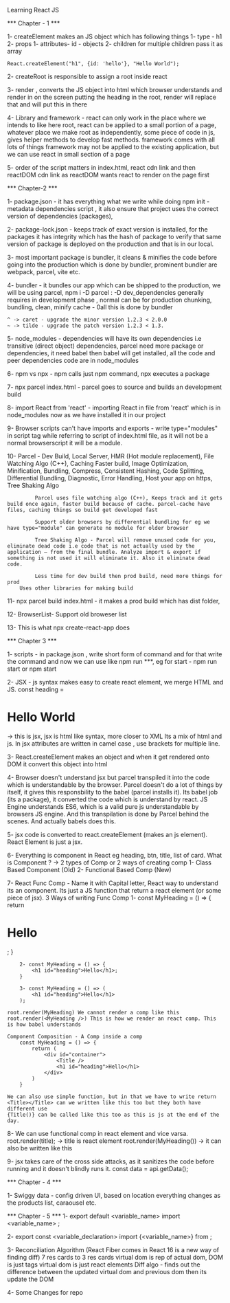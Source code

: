 Learning React JS

*** Chapter - 1  ***

1- createElement makes an JS object which has following things
    1- type - h1
    2- props
        1- attributes- id - objects
        2- children
        for multiple children pass it as array

    React.createElement("h1", {id: 'hello'}, "Hello World");

2- createRoot is responsible to assign a root inside react

3- render , converts the JS object into html which browser understands and render in on the screen
    putting the heading in the root, render will replace that and will put this in there 

4- Library and framework - react can only work in the place where we intends to like here root, 
    react can be applied to a small portion of a page, whatever place we make root as
    independently, some piece of code in js, gives helper methods to develop fast methods.
    framework comes with all lots of things
    framework may not be applied to the existing application, but we can use react in small section of a page

5- order of the script matters in index.html, react cdn link and then reactDOM cdn link
   as reactDOM wants react to render on the page first


***  Chapter-2  ***

1- package.json - it has everything what we write while doing npm init - metadata dependencies script , 
it also ensure that project uses the correct version of dependencies (packages), 

2- package-lock.json  - keeps track of exact version is installed, for the packages it has integrity which has the hash of package to verify that same version of package is deployed on the production and that is in our local.

3- most important package is bundler, it cleans & minifies the code before going into the production which is done by bundler, prominent bundler are webpack, parcel, vite etc.

4- bundler - it bundles our app which can be shipped to the production, we will be using parcel, 
    npm i -D parcel : -D dev_dependencies generally requires in development phase , normal can be for production 
    chunking, bundling, clean, minify cache - 0all this is done by bundler

    ^ -> caret - upgrade the minor version 1.2.3 < 2.0.0
    ~ -> tilde - upgrade the patch version 1.2.3 < 1.3.

5- node_modules - dependencies will have its own dependencies i.e transitive (direct object) dependencies, parcel need more package or dependencies, it need babel then babel will get installed, all the code and peer dependencies code are in node_modules

6- npm vs npx - npm calls just npm command, npx executes a package

7- npx parcel index.html - parcel goes to source and builds an development build

8- import React from 'react' - importing React in file from 'react' which is in node_modules now as we have installed it in our project

9- Browser scripts can't have imports and exports - write type="modules" in script tag while referring to script of index.html file, as it will not be a normal browserscript it will be a module.

10- Parcel - Dev Build, Local Server, HMR (Hot module replacement), File Watching Algo (C++), 
             Caching Faster build, Image Optimization, Minification, Bundling, Compress, Consistent Hashing, Code Splitting, Differential Bundling, Diagnostic, Error Handling, Host your app on https, Tree Shaking Algo

             Parcel uses file watching algo (C++), Keeps track and it gets build once again, faster build because of cache. parcel-cache have files, caching things so build get developed fast

             Support older browsers by differential bundling for eg we have type="module" can generate no module for older browser

             Tree Shaking Algo - Parcel will remove unused code for you, eliminate dead code i.e code that is not actually used by the application — from the final bundle. Analyze import & export if something is not used it will eliminate it. Also it eliminate dead code.

             Less time for dev build then prod build, need more things for prod
        Uses other libraries for making build 

11- npx parcel build index.html - it makes a prod build which has dist folder, 

12- BrowserList- Support old broweser list

13- This is what npx create-react-app does


***  Chapter  3  ***

1- scripts - in package.json , write short form of command and for that write the command and now we can use like npm run ***, eg for start - npm run start or npm start

2- JSX - js syntax makes easy to create react element, we merge HTML and JS.
const heading = <h1>Hello World</h1> -> this is jsx, jsx is html like syntax, more closer to XML
Its a mix of html and js. In jsx attributes are written in camel case , use brackets for multiple line.

3- React.createElement makes an object and when it get rendered onto DOM it convert this object into html

4- Browser doesn't understand jsx but parcel transpiled it into the code which is understandable by the browser. Parcel doesn't do a lot of things by itself, it gives this responsbility to the babel (parcel installs it). Its babel job (its a package), it converted the code which is understand by react.
JS Engine understands ES6, which is a valid pure js understandable by browsers JS engine. And this transpilation is done by Parcel behind the scenes. And actually babels does this.

5- jsx code is converted to react.createElement (makes an js element). React Element is just a jsx.

6- Everything is component in React eg heading, btn, title, list of card. What is Component ? -> 2 types of Comp or 2 ways of creating comp
   1- Class Based Component  (Old)
   2- Functional Based Comp  (New)

7- React Func Comp - Name it with Capital letter, React way to understand its an component.
    Its just a JS function that return a react element (or some piece of jsx). 
    3 Ways of writing Func Comp 
        1- const MyHeading = () => {
            return <h1 id="heading">Hello</h1>;
        }

        2- const MyHeading = () => {
            <h1 id="heading">Hello</h1>;
        }

        3- const MyHeading = () => (
            <h1 id="heading">Hello</h1>
        );
    
    root.render(MyHeading) We cannot render a comp like this
    root.render(<MyHeading />) This is how we render an react comp. This is how babel understands

    Component Composition - A Comp inside a comp
        const MyHeading = () => {
            return (
                <div id="container">
                    <Title />   
                    <h1 id="heading">Hello</h1>
                </div>
            )
        }
    
    We can also use simple function, but in that we have to write return 
    <Title></Title> can we written like this too but they both have different use
    {Title()} can be called like this too as this is js at the end of the day.

8- We can use functional comp in react element and vice varsa.
    root.render(title); -> title is react element 
    root.render(MyHeading()) -> it can also be written like this

9- jsx takes care of the cross side attacks, as it sanitizes the code before running and it doesn't blindly runs it. 
    const data = api.getData();

*** Chapter - 4 ***

1- Swiggy data - config driven UI, based on location everything changes as the products list, caraousel etc. 

*** Chapter - 5 ***
1-  export default <variable_name>
    import <variable_name> <path>;

2-  export const <variable_declaration>
    import {<variable_name>} from <path>;

3-  Reconciliation Algorithm (React Fiber comes in React 16 is a new way of finding diff)
    7 res cards to 3 res cards
    virtual dom is rep of actual dom, DOM is just tags
    virtual dom is just react elements
    Diff algo - finds out the difference between the updated virtual dom and previous dom then its update the DOM

4- Some Changes for repo
